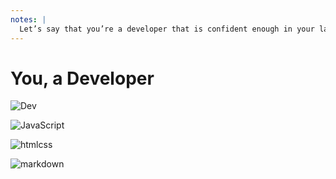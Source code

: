 ```yaml
---
notes: |
  Let’s say that you’re a developer that is confident enough in your language of choice. We might be thinking JavaScript since we’re at EmberConf here but it could just as easily be “only” HTML and CSS, or if we wanted to go even more lo-fi we could be talking about someone who writes exclusively in Markdown. But let’s say that the developer in our story has been working on an established codebase for a few months and they have started to get to know it, some of the nice bits that feel all slick and modern, and some of the flaws and things that countless developers before them have vowed that they will get back to this and fix later, but of course never did!
---
```


# You, a Developer

![Dev](/images/developer.webp) <!-- .element style="height: 500px; position: absolute; left: 0; top: 150px;" -->

![JavaScript](/images/javascript.svg) <!-- .element class="fragment" style="height: 140px; position: absolute; right: 0; top: 150px;" -->

![htmlcss](/images/htmlcss.svg) <!-- .element class="fragment" style="height: 170px; position: absolute; right: 0; top: 310px;" -->

![markdown](/images/markdown.svg) <!-- .element class="fragment" style="height: 140px; position: absolute; right: 0; top: 490px;" -->

